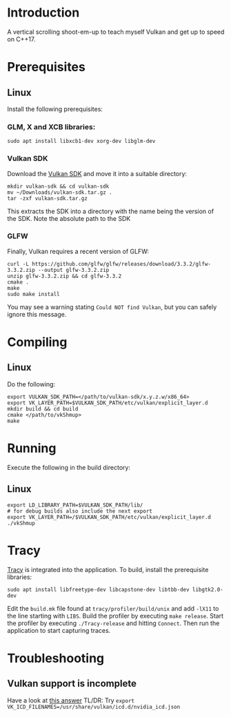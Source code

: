 # Introduction

A vertical scrolling shoot-em-up to teach myself Vulkan and get up to speed on C++17.

# Prerequisites

## Linux
Install the following prerequisites:

### GLM, X and XCB libraries:

```
sudo apt install libxcb1-dev xorg-dev libglm-dev
```

### Vulkan SDK
Download the [Vulkan SDK](https://vulkan.lunarg.com/sdk/home#sdk/downloadConfirm/latest/linux/vulkan-sdk.tar.gz) and 
move it into a suitable directory:
```
mkdir vulkan-sdk && cd vulkan-sdk
mv ~/Downloads/vulkan-sdk.tar.gz .
tar -zxf vulkan-sdk.tar.gz
```
This extracts the SDK into a directory with the name being the version of the SDK. Note the absolute path to the SDK


### GLFW
Finally, Vulkan requires a recent version of GLFW:
```
curl -L https://github.com/glfw/glfw/releases/download/3.3.2/glfw-3.3.2.zip --output glfw-3.3.2.zip
unzip glfw-3.3.2.zip && cd glfw-3.3.2
cmake .
make
sudo make install
```
You may see a warning stating `Could NOT find Vulkan`, but you can safely ignore this message. 

# Compiling

## Linux
Do the following:
```
export VULKAN_SDK_PATH=</path/to/vulkan-sdk/x.y.z.w/x86_64>
export VK_LAYER_PATH=$VULKAN_SDK_PATH/etc/vulkan/explicit_layer.d
mkdir build && cd build
cmake </path/to/vkShmup>
make
```

# Running
Execute the following in the build directory:
## Linux
```
export LD_LIBRARY_PATH=$VULKAN_SDK_PATH/lib/
# for debug builds also include the next export
export VK_LAYER_PATH=/$VULKAN_SDK_PATH/etc/vulkan/explicit_layer.d
./vkShmup
```

# Tracy

[Tracy](https://github.com/wolfpld/tracy) is integrated into the application.
To build, install the prerequisite libraries:
```
sudo apt install libfreetype-dev libcapstone-dev libtbb-dev libgtk2.0-dev
```
Edit the `build.mk` file found at `tracy/profiler/build/unix` and add `-lX11` to the line starting with `LIBS`.
Build the profiler by executing `make release`. Start the profiler by executing `./Tracy-release` and hitting `Connect`. 
Then run the application to start capturing traces.

# Troubleshooting

## Vulkan support is incomplete

Have a look at [this answer](https://askubuntu.com/questions/1196182/vulkan-psurfaceformatcount-is-zero-with-nvidia-drivers)
TL/DR: Try `export VK_ICD_FILENAMES=/usr/share/vulkan/icd.d/nvidia_icd.json`
